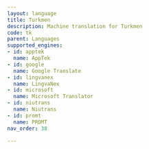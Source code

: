 ```yaml
---
layout: language
title: Turkmen
description: Machine translation for Turkmen
code: tk
parent: Languages
supported_engines:
- id: apptek
  name: AppTek
- id: google
  name: Google Translate
- id: lingvanex
  name: LingvaNex
- id: microsoft
  name: Microsoft Translator
- id: niutrans
  name: Niutrans
- id: promt
  name: PROMT
nav_order: 38

---
```



